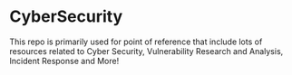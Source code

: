 # CyberSecurity
This repo is primarily used for point of reference that include lots of resources related to Cyber Security, Vulnerability Research and Analysis, Incident Response and More! 
